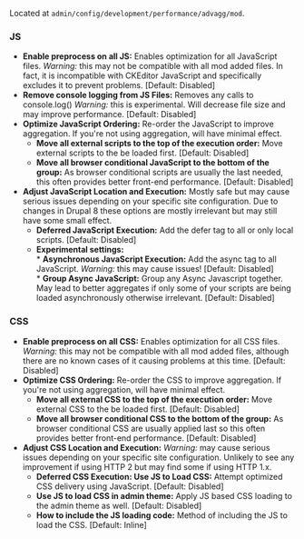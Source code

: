 Located at `admin/config/development/performance/advagg/mod`.

### JS

* **Enable preprocess on all JS:** Enables optimization for all JavaScript files. _Warning:_ this may not be compatible with all mod added files. In fact, it is incompatible with CKEditor JavaScript and specifically excludes it to prevent problems. \[Default: Disabled\]
* **Remove console logging from JS Files:** Removes any calls to console.log() _Warning:_ this is experimental. Will decrease file size and may improve performance. \[Default: Disabled\]
* **Optimize JavaScript Ordering:** Re-order the JavaScript to improve aggregation. If you're not using aggregation, will have minimal effect.  
   * **Move all external scripts to the top of the execution order:** Move external scripts to the be loaded first. \[Default: Disabled\]  
   * **Move all browser conditional JavaScript to the bottom of the group:** As browser conditional scripts are usually the last needed, this often provides better front-end performance. \[Default: Disabled\]
* **Adjust JavaScript Location and Execution:** Mostly safe but may cause serious issues depending on your specific site configuration. Due to changes in Drupal 8 these options are mostly irrelevant but may still have some small effect.  
   * **Deferred JavaScript Execution:** Add the defer tag to all or only local scripts. \[Default: Disabled\]  
   * **Experimental settings:**  
         * **Asynchronous JavaScript Execution:** Add the async tag to all JavaScript. _Warning:_ this may cause issues! \[Default: Disabled\]  
         * **Group Async JavaScript:** Group any Async Javascript together. May lead to better aggregates if only some of your scripts are being loaded asynchronously otherwise irrelevant. \[Default: Disabled\]

### CSS

* **Enable preprocess on all CSS:** Enables optimization for all CSS files. _Warning:_ this may not be compatible with all mod added files, although there are no known cases of it causing problems at this time. \[Default: Disabled\]
* **Optimize CSS Ordering:** Re-order the CSS to improve aggregation. If you're not using aggregation, will have minimal effect.  
   * **Move all external CSS to the top of the execution order:** Move external CSS to the be loaded first. \[Default: Disabled\]  
   * **Move all browser conditional CSS to the bottom of the group:** As browser conditional CSS are usually applied last so this often provides better front-end performance. \[Default: Disabled\]
* **Adjust CSS Location and Execution:** _Warning:_ may cause serious issues depending on your specific site configuration. Unlikely to see any improvement if using HTTP 2 but may find some if using HTTP 1.x.  
   * **Deferred CSS Execution: Use JS to Load CSS:** Attempt optimized CSS delivery using JavaScript. \[Default: Disabled\]  
   * **Use JS to load CSS in admin theme:** Apply JS based CSS loading to the admin theme as well. \[Default: Disabled\]  
   * **How to include the JS loading code:** Method of including the JS to load the CSS. \[Default: Inline\]